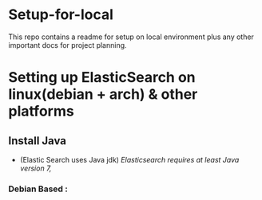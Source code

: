 # Setup-for-local
This repo contains a readme for setup on local environment plus any other important docs for project planning.


# Setting up ElasticSearch on linux(debian + arch) & other platforms

## Install Java
 -  (Elastic Search uses Java jdk) *Elasticsearch requires at least Java version 7,*
 
 ### Debian Based :
 
